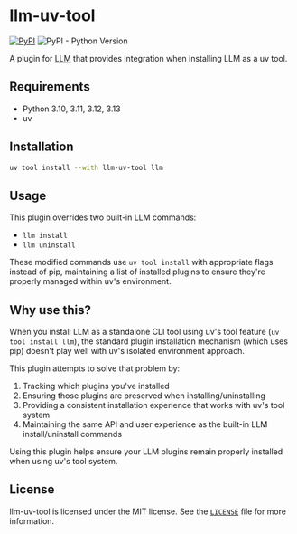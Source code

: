 # llm-uv-tool

[![PyPI](https://img.shields.io/pypi/v/django-bird)](https://pypi.org/project/django-bird/)
![PyPI - Python Version](https://img.shields.io/pypi/pyversions/django-bird)

A plugin for [LLM](https://github.com/simonw/llm) that provides integration when installing LLM as a uv tool.

## Requirements

- Python 3.10, 3.11, 3.12, 3.13
- uv

## Installation

```bash
uv tool install --with llm-uv-tool llm
```

## Usage

This plugin overrides two built-in LLM commands:

- `llm install`
- `llm uninstall`

These modified commands use `uv tool install` with appropriate flags instead of pip, maintaining a list of installed plugins to ensure they're properly managed within uv's environment.

## Why use this?

When you install LLM as a standalone CLI tool using uv's tool feature (`uv tool install llm`), the standard plugin installation mechanism (which uses pip) doesn't play well with uv's isolated environment approach.

This plugin attempts to solve that problem by:

1. Tracking which plugins you've installed
2. Ensuring those plugins are preserved when installing/uninstalling
3. Providing a consistent installation experience that works with uv's tool system
4. Maintaining the same API and user experience as the built-in LLM install/uninstall commands

Using this plugin helps ensure your LLM plugins remain properly installed when using uv's tool system.

## License

llm-uv-tool is licensed under the MIT license. See the [`LICENSE`](LICENSE) file for more information.

